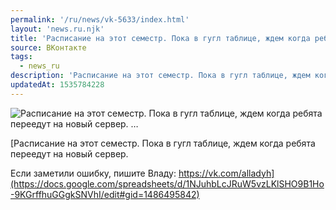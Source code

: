 ```yaml
---
permalink: '/ru/news/vk-5633/index.html'
layout: 'news.ru.njk'
title: 'Расписание на этот семестр. Пока в гугл таблице, ждем когда ребята переедут на новый сервер.  …'
source: ВКонтакте
tags:
  - news_ru
description: 'Расписание на этот семестр. Пока в гугл таблице, ждем когда ребята переедут на новый сервер.  …'
updatedAt: 1535784228
---
```

![Расписание на этот семестр. Пока в гугл таблице, ждем когда ребята переедут на новый сервер.  …](https://sun9-63.userapi.com/c849028/v849028552/68a95/GuLgoAkcBE4.jpg)

[Расписание на этот семестр. Пока в гугл таблице, ждем когда ребята переедут на новый сервер.

Если заметили ошибку, пишите Владу: https://vk.com/alladyh](https://docs.google.com/spreadsheets/d/1NJuhbLcJRuW5vzLKlSHO9B1Ho-9KGrffhuGGgkSNVhI/edit#gid=1486495842)
